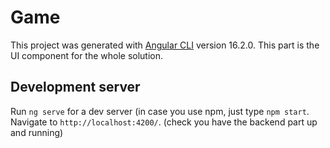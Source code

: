 # Game

This project was generated with [Angular CLI](https://github.com/angular/angular-cli) version 16.2.0.
This part is the UI component for the whole solution.

## Development server

Run `ng serve` for a dev server (in case you use npm, just type `npm start`. Navigate to `http://localhost:4200/`. (check you have the backend part up and running)


